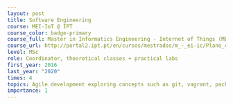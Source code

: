 ```yaml
---
layout: post
title: Software Engineering
course: MEI-IoT @ IPT
course_color: badge-primary
course_full: Master in Informatics Engineering - Internet of Things (MEI-IoT) @ ipt.pt
course_url: http://portal2.ipt.pt/en/cursos/mestrados/m_-_ei-ic/Plano_curricular/39092/
level: MSc
role: Coordinator, theoretical classes + practical labs
first_year: 2016
last_year: "2020"
times: 4
topics: Agile development exploring concepts such as git, vagrant, package managers, automated testing, CI/CD, REST APIs, background workers, websockets, performance, caching, elasticsearch and others.
importance: 1
---
```


